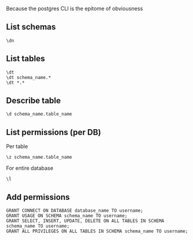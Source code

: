 Because the postgres CLI is the epitome of obviousness

## List schemas

    \dn

## List tables

    \dt
    \dt schema_name.*
    \dt *.*

## Describe table

    \d schema_name.table_name

## List permissions (per DB)

Per table

    \z schema_name.table_name

For entire database

    \l

## Add permissions

    GRANT CONNECT ON DATABASE database_name TO username;
    GRANT USAGE ON SCHEMA schema_name TO username;
    GRANT SELECT, INSERT, UPDATE, DELETE ON ALL TABLES IN SCHEMA schema_name TO username;
    GRANT ALL PRIVILEGES ON ALL TABLES IN SCHEMA schema_name TO username;
